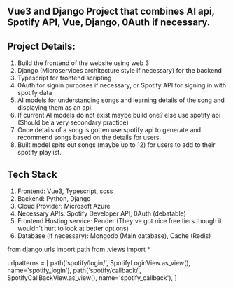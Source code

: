 ## Vue3 and Django Project that combines AI api, Spotify API, Vue, Django, 0Auth if necessary.

## Project Details:
1. Build the frontend of the website using web 3
2. Django (Microservices architecture style if necessary) for the backend
3. Typescript for frontend scripting
4. 0Auth for signin purposes if necessary, or Spotify API for signing in with spotify data
5. AI models for understanding songs and learning details of the song and displaying them as an api.
6. If current AI models do not exist maybe build one? else use spotify api (Should be a very secondary practice)
7. Once details of a song is gotten use spotify api to generate and recommend songs based on the details for users. 
8. Built model spits out songs (maybe up to 12) for users to add to their spotify playlist.


## Tech Stack
1. Frontend: Vue3, Typescript, scss
2. Backend: Python, Django
3. Cloud Provider: Microsoft Azure
4. Necessary APIs: Spotify Developer API, 0Auth (debatable)
5. Frontend Hosting service: Render (They've got nice free tiers though it wouldn't hurt to look at better options)
6. Database (if necessary): Mongodb (Main database), Cache (Redis)





from django.urls import path
from .views import *

urlpatterns = [
    path('spotify/login/', SpotifyLoginView.as_view(), name='spotify_login'),
    path('spotify/callback/', SpotifyCallBackView.as_view(), name='spotify_callback'),
]